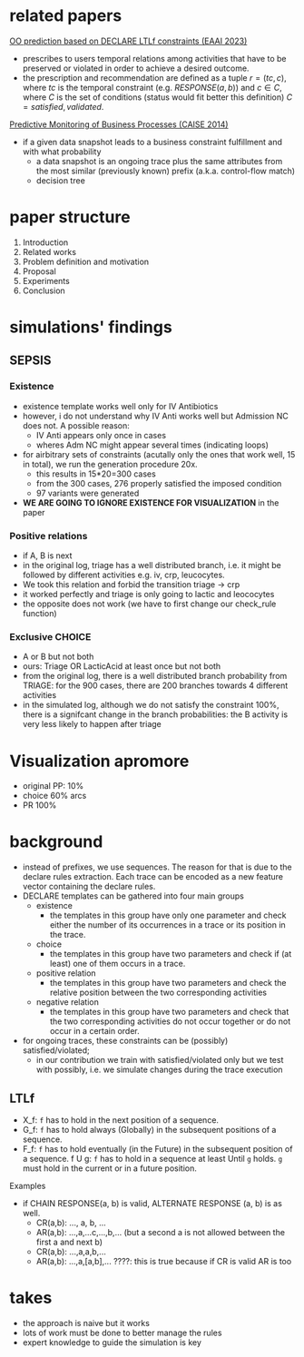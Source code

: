 # related papers

[OO prediction based on DECLARE LTLf constraints (EAAI 2023)](https://www.sciencedirect.com/science/article/pii/S0952197623010837#tbl20)

- prescribes to users temporal relations among activities that have to be preserved or violated in order to achieve a desired outcome.
- the prescription and recommendation are defined as a tuple $r=(tc, c)$, where $tc$ is the temporal constraint (e.g. $RESPONSE(a,b)$) and $c \in C$, where $C$ is the set of conditions (status would fit better this definition) $C={satisfied, validated}$.

[Predictive Monitoring of Business Processes (CAISE 2014)]()

- if a given data snapshot leads to a business constraint fulfillment and with what probability
  - a data snapshot is an ongoing trace plus the same attributes from the   most similar (previously known) prefix (a.k.a. control-flow match)
  - decision tree


# paper structure

1. Introduction
2. Related works
3. Problem definition and motivation
4. Proposal
5. Experiments
6. Conclusion

# simulations' findings

## SEPSIS

### Existence 

- existence template works well only for IV Antibiotics
- however, i do not understand why IV Anti works well but Admission NC does not. A possible reason:
  - IV Anti appears only once in cases
  - wheres Adm NC might appear several times (indicating loops)
- for airbitrary sets of constraints (acutally only the ones that work well, 15 in total), we run the generation procedure 20x.
  - this results in 15*20=300 cases
  - from the 300 cases, 276 properly satisfied the imposed condition
  - 97 variants were generated
- **WE ARE GOING TO IGNORE EXISTENCE FOR VISUALIZATION** in the paper

### Positive relations

- if A, B is next
- in the original log, triage has a well distributed branch, i.e. it might be followed by different activities e.g. iv, crp, leucocytes.
- We took this relation and forbid the transition triage -> crp
- it worked perfectly and triage is only going to lactic and leococytes
- the opposite does not work (we have to first change our check_rule function)

### Exclusive CHOICE

- A or B but not both
- ours: Triage OR LacticAcid at least once but not both
- from the original log, there is a well distributed branch probability from TRIAGE: for the 900 cases, there are 200 branches towards 4 different activities
- in the simulated log, although we do not satisfy the constraint 100%, there is a signifcant change in the branch probabilities: the B activity is very less likely to happen after triage


# Visualization apromore

- original PP: 10%
- choice 60% arcs
- PR 100%

# background

- instead of prefixes, we use sequences. The reason for that is due to the declare rules extraction. Each trace can be encoded as a new feature vector containing the declare rules.
- DECLARE templates can be gathered into four main groups
  - existence
    - the templates in this group have only one parameter and check either the number of its occurrences in a trace or its position in the trace.
  - choice
    - the templates in this group have two parameters and check if (at least) one of them occurs in a trace.
  - positive relation
    - the templates in this group have two parameters and check the relative position between the two corresponding activities
  - negative relation
    - the templates in this group have two parameters and check that the two corresponding activities do not occur together or do not occur in a certain order.
- for ongoing traces, these constraints can be (possibly) satisfied/violated;
  - in our contribution we train with satisfied/violated only but we test with possibly, i.e. we simulate changes during the trace execution

## LTLf

- X_f: `f` has to hold in the next position of a sequence.
- G_f: `f` has to hold always (Globally) in the subsequent positions of a sequence.
- F_f: `f` has to hold eventually (in the Future) in the subsequent position of a sequence.
f U g: `f` has to hold in a sequence at least Until `g` holds. `g` must hold in the current or in a future position.

Examples 

- if CHAIN RESPONSE(a, b) is valid, ALTERNATE RESPONSE (a, b) is as well.
  - CR(a,b): ..., a, b, ...
  - AR(a,b): ...,a,...c,...,b,... (but a second a is not allowed between the first a and next b)
  - CR(a,b): ...,a,a,b,...
  - AR(a,b): ...,a,[a,b],... ????: this is true because if CR is valid AR is too


# takes

- the approach is naive but it works
- lots of work must be done to better manage the rules
- expert knowledge to guide the simulation is key